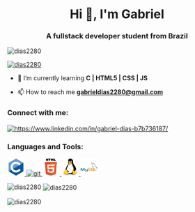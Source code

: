 <h1 align="center">Hi 👋, I'm Gabriel</h1>
<h3 align="center">A fullstack developer student from Brazil</h3>

<p align="left"> <img src="https://komarev.com/ghpvc/?username=dias2280&label=Profile%20views&color=0e75b6&style=flat" alt="dias2280" /> </p>

<p align="left"> <a href="https://github.com/ryo-ma/github-profile-trophy"><img src="https://github-profile-trophy.vercel.app/?username=dias2280" alt="dias2280" /></a> </p>

- 🌱 I’m currently learning **C | HTML5 | CSS | JS**

- 📫 How to reach me **gabrieldias2280@gmail.com**

<h3 align="left">Connect with me:</h3>
<p align="left">
<a href="https://linkedin.com/in/https://www.linkedin.com/in/gabriel-dias-b7b736187/" target="blank"><img align="center" src="https://raw.githubusercontent.com/rahuldkjain/github-profile-readme-generator/master/src/images/icons/Social/linked-in-alt.svg" alt="https://www.linkedin.com/in/gabriel-dias-b7b736187/" height="30" width="40" /></a>
</p>

<h3 align="left">Languages and Tools:</h3>
<p align="left"> <a href="https://www.cprogramming.com/" target="_blank" rel="noreferrer"> <img src="https://raw.githubusercontent.com/devicons/devicon/master/icons/c/c-original.svg" alt="c" width="40" height="40"/> </a> <a href="https://git-scm.com/" target="_blank" rel="noreferrer"> <img src="https://www.vectorlogo.zone/logos/git-scm/git-scm-icon.svg" alt="git" width="40" height="40"/> </a> <a href="https://www.w3.org/html/" target="_blank" rel="noreferrer"> <img src="https://raw.githubusercontent.com/devicons/devicon/master/icons/html5/html5-original-wordmark.svg" alt="html5" width="40" height="40"/> </a> <a href="https://www.linux.org/" target="_blank" rel="noreferrer"> <img src="https://raw.githubusercontent.com/devicons/devicon/master/icons/linux/linux-original.svg" alt="linux" width="40" height="40"/> </a> <a href="https://www.mysql.com/" target="_blank" rel="noreferrer"> <img src="https://raw.githubusercontent.com/devicons/devicon/master/icons/mysql/mysql-original-wordmark.svg" alt="mysql" width="40" height="40"/> </a> </p>

<p><img align="left" src="https://github-readme-stats.vercel.app/api/top-langs?username=dias2280&show_icons=true&locale=en&layout=compact" alt="dias2280" /></p>

<p>&nbsp;<img align="center" src="https://github-readme-stats.vercel.app/api?username=dias2280&show_icons=true&locale=en" alt="dias2280" /></p>

<p><img align="center" src="https://github-readme-streak-stats.herokuapp.com/?user=dias2280&" alt="dias2280" /></p>
